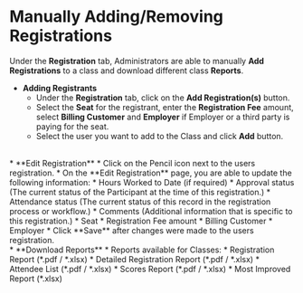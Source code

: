 # Manually Adding/Removing Registrations

Under the **Registration** tab, Administrators are able to manually **Add Registrations** to a class and download different class **Reports**.

* **Adding Registrants**
	* Under the **Registration** tab, click on the **Add Registration(s)** button.
	* Select the **Seat** for the registrant, enter the **Registration Fee** amount, select **Billing Customer** and **Employer** if Employer or a third party is paying for the seat.
	* Select the user you want to add to the Class and click **Add** button.
<br>
* **Edit Registration**
	* Click on the Pencil icon next to the users registration.
	* On the **Edit Registration** page, you are able to update the following information:
		* Hours Worked to Date (if required)
		* Approval status (The current status of the Participant at the time of this registration.)
		* Attendance status (The current status of this record in the registration process or workflow.)
		* Comments (Additional information that is specific to this registration.)
		* Seat
		* Registration Fee amount
		* Billing Customer
		* Employer
	* Click **Save** after changes were made to the users registration.
<br>
* **Download Reports**
	* Reports available for Classes:
		* Registration Report (*.pdf / *.xlsx)
		* Detailed Registration Report (*.pdf / *.xlsx)
		* Attendee List (*.pdf / *.xlsx)
		* Scores Report (*.pdf / *.xlsx)
		* Most Improved Report (*.xlsx)
	<br>
